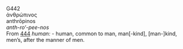 G442  
ἀνθρώπινος  
anthrōpinos  
*anth-ro‘-pee-nos*  
From [444](g0444) *human:* - human, common to man, man\[-kind\],
\[man-\]kind, men’s, after the manner of men.  
